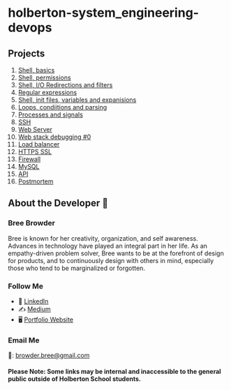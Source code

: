 # holberton-system_engineering-devops

## Projects

1. [Shell, basics](https://intranet.hbtn.io/projects/205)
2. [Shell, permissions](https://intranet.hbtn.io/projects/207)
3. [Shell, I/O Redirections and filters](https://intranet.hbtn.io/projects/208)
4. [Regular expressions](https://intranet.hbtn.io/projects/?)
5. [Shell, init files, variables and expanisions](https://intranet.hbtn.io/projects/209)
6. [Loops, condiitions and parsing](https://intranet.hbtn.io/projects/251)
7. [Processes and signals](https://intranet.hbtn.io/projects/255)
8. [SSH](https://intranet.hbtn.io/projects/244)
9. [Web Server](https://intranet.hbtn.io/projects/266)
10. [Web stack debugging #0](https://intranet.hbtn.io/projects/265)
11. [Load balancer](https://intranet.hbtn.io/projects/275)
12. [HTTPS SSL](https://intranet.hbtn.io/projects/276)
13. [Firewall](https://intranet.hbtn.io/projects/284)
14. [MySQL](https://intranet.hbtn.io/projects/280)
15. [API](https://intranet.hbtn.io/projects/269)
16. [Postmortem](https://intranet.hbtn.io/projects/294)


## About the Developer  💬

### Bree Browder

Bree is known for her creativity, organization, and self awareness. Advances in technology have played an integral part in her life. As an empathy-driven problem solver, Bree wants to be at the forefront of design for products, and to continuously design with others in mind, especially those who tend to be marginalized or forgotten.

### Follow Me

- 📁 [LinkedIn](https://www.linkedin.com/in/breebrowder/)
- ✍️ [Medium](https://medium.com/@breebrowder)
- 🖥️ [Portfolio Website](https://breebrowder.github.io)

### Email Me
📩: browder.bree@gmail.com


#### Please Note: Some links may be internal and inaccessible to the general public outside of Holberton School students.
